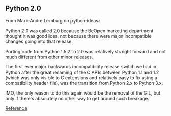 ## Python 2.0

From Marc-Andre Lemburg on python-ideas:

Python 2.0 was called 2.0 because the BeOpen marketing
department thought it was good idea, not because there were major
incompatible changes going into that release.

Porting code from Python 1.5.2 to 2.0 was relatively straight forward
and not much different from other minor releases.

The first ever major backwards incompatibility release switch we
had in Python after the great renaming of the C APIs between
Python 1.1 and 1.2 (which was only visible to C extensions and
relatively easy to fix using a compatibility header file),
was the transition from Python 2.x to Python 3.x.

IMO, the only reason to do this again would be the removal of
the GIL, but only if there's absolutely no other way to get
around such breakage.

[Reference](https://mail.python.org/pipermail/python-ideas/2017-November/047677.html)
